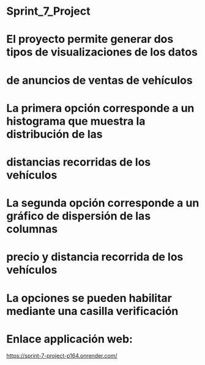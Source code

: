# Sprint_7_Project
# El proyecto permite generar dos tipos de visualizaciones de los datos 
# de anuncios de ventas de vehículos
# La primera opción corresponde a un histograma que muestra la distribución de las 
# distancias recorridas de los vehículos
# La segunda opción corresponde a un gráfico de dispersión de las columnas
# precio y distancia recorrida de los vehículos
# La opciones se pueden habilitar mediante una casilla verificación

# Enlace applicación web:
https://sprint-7-project-p164.onrender.com/
